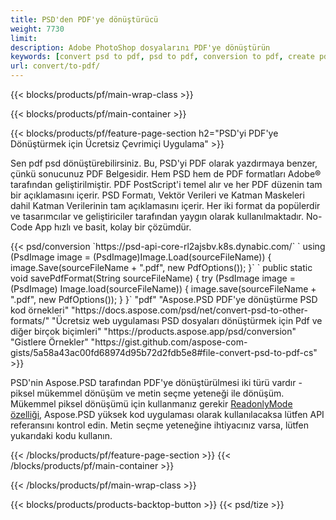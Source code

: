 ```yaml
---
title: PSD'den PDF'ye dönüştürücü
weight: 7730
limit: 
description: Adobe PhotoShop dosyalarını PDF'ye dönüştürün
keywords: [convert psd to pdf, psd to pdf, conversion to pdf, create pdf from psd, print psd as pdf]
url: convert/to-pdf/
---
```


{{< blocks/products/pf/main-wrap-class >}}

{{< blocks/products/pf/main-container >}}

{{< blocks/products/pf/feature-page-section h2="PSD'yi PDF'ye Dönüştürmek için Ücretsiz Çevrimiçi Uygulama" >}}
<p>Sen pdf psd dönüştürebilirsiniz. Bu, PSD'yi PDF olarak yazdırmaya benzer, çünkü sonucunuz PDF Belgesidir. Hem PSD hem de PDF formatları Adobe® tarafından geliştirilmiştir. PDF PostScript'i temel alır ve her PDF düzenin tam bir açıklamasını içerir. PSD Formatı, Vektör Verileri ve Katman Maskeleri dahil Katman Verilerinin tam açıklamasını içerir. Her iki format da popülerdir ve tasarımcılar ve geliştiriciler tarafından yaygın olarak kullanılmaktadır. No-Code App hızlı ve basit, kolay bir çözümdür.</p>
{{< psd/conversion `https://psd-api-core-rl2ajsbv.k8s.dynabic.com/` 
`    using (PsdImage image = (PsdImage)Image.Load(sourceFileName))
    {
        image.Save(sourceFileName + ".pdf", new PdfOptions());
    }` 
	`    public static void savePdfFormat(String sourceFileName) {
        try (PsdImage image = (PsdImage) Image.load(sourceFileName)) {
            image.save(sourceFileName + ".pdf", new PdfOptions());
        }
    }` 
	"pdf" 
"Aspose.PSD PDF'ye dönüştürme PSD kod örnekleri"  "https://docs.aspose.com/psd/net/convert-psd-to-other-formats/" 
"Ücretsiz web uygulaması PSD dosyaları dönüştürmek için Pdf ve diğer birçok biçimleri" "https://products.aspose.app/psd/conversion" 
"Gistlere Örnekler" "https://gist.github.com/aspose-com-gists/5a58a43ac00fd68974d95b72d2fdb5e8#file-convert-psd-to-pdf-cs" >}}
<p>PSD'nin Aspose.PSD tarafından PDF'ye dönüştürülmesi iki türü vardır - piksel mükemmel dönüşüm ve metin seçme yeteneği ile dönüşüm. Mükemmel piksel dönüşümü için kullanmanız gerekir <a href="https://reference.aspose.com/psd/net/aspose.psd.imageloadoptions/psdloadoptions/readonlymode/">ReadonlyMode özelliği</a>, Aspose.PSD yüksek kod uygulaması olarak kullanılacaksa lütfen API referansını kontrol edin. Metin seçme yeteneğine ihtiyacınız varsa, lütfen yukarıdaki kodu kullanın.</p>
{{< /blocks/products/pf/feature-page-section >}}
{{< /blocks/products/pf/main-container >}}


{{< /blocks/products/pf/main-wrap-class >}}

{{< blocks/products/products-backtop-button >}}
{{< psd/tize >}}
